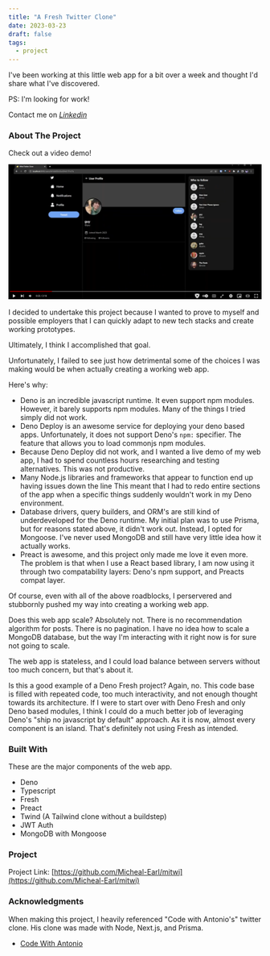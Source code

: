 ```yaml
---
title: "A Fresh Twitter Clone"
date: 2023-03-23
draft: false
tags:
  - project
---
```


I've been working at this little web app for a bit over a week and thought I'd share what I've
discovered.

PS: I'm looking for work!

Contact me on _[Linkedin](https://www.linkedin.com/in/micheal-earl/)_

<!-- ABOUT THE PROJECT -->

### About The Project

Check out a video demo!

[![Mitwi Screen Shot][product-screenshot]](https://www.youtube.com/watch?v=0Ip1Dl0pyxw)

I decided to undertake this project because I wanted to prove to myself and
possible employers that I can quickly adapt to new tech stacks and create
working prototypes.

Ultimately, I think I accomplished that goal.

Unfortunately, I failed to see just how detrimental some of the choices I was
making would be when actually creating a working web app.

Here's why:

- Deno is an incredible javascript runtime. It even support npm modules.
  However, it barely supports npm modules. Many of the things I tried simply did
  not work.
- Deno Deploy is an awesome service for deploying your deno based apps.
  Unfortunately, it does not support Deno's `npm:` specifier. The feature that
  allows you to load commonjs npm modules.
- Because Deno Deploy did not work, and I wanted a live demo of my web app, I
  had to spend countless hours researching and testing alternatives. This was
  not productive.
- Many Node.js libraries and frameworks that appear to function end up having
  issues down the line This meant that I had to redo entire sections of the app
  when a specific things suddenly wouldn't work in my Deno environment.
- Database drivers, query builders, and ORM's are still kind of underdeveloped
  for the Deno runtime. My initial plan was to use Prisma, but for reasons
  stated above, it didn't work out. Instead, I opted for Mongoose. I've never
  used MongoDB and still have very little idea how it actually works.
- Preact is awesome, and this project only made me love it even more. The problem
  is that when I use a React based library, I am now using it through two
  compatability layers: Deno's npm support, and Preacts compat layer.

Of course, even with all of the above roadblocks, I perservered and stubbornly
pushed my way into creating a working web app.

Does this web app scale? Absolutely not. There is no recommendation algorithm
for posts. There is no pagination. I have no idea how to scale a MongoDB
database, but the way I'm interacting with it right now is for sure not going to
scale.

The web app is stateless, and I could load balance between servers without too
much concern, but that's about it.

Is this a good example of a Deno Fresh project? Again, no. This code base is
filled with repeated code, too much interactivity, and not enough thought
towards its architecture. If I were to start over with Deno Fresh and only Deno
based modules, I think I could do a much better job of leveraging Deno's "ship
no javascript by default" approach. As it is now, almost every component is an
island. That's definitely not using Fresh as intended.

### Built With

These are the major components of the web app.

- Deno
- Typescript
- Fresh
- Preact
- Twind (A Tailwind clone without a buildstep)
- JWT Auth
- MongoDB with Mongoose

### Project

Project Link:
[https://github.com/Micheal-Earl/mitwi](https://github.com/Micheal-Earl/mitwi)

### Acknowledgments

When making this project, I heavily referenced "Code with Antonio's" twitter
clone. His clone was made with Node, Next.js, and Prisma.

- [Code With Antonio](https://github.com/AntonioErdeljac)

[product-screenshot]: /images/thumb.png
